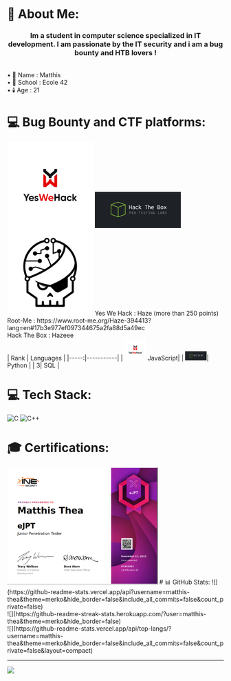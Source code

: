# 💫 About Me:
<h3 align="center">Im a student in computer science specialized in IT development. I am passionate by the IT security and i am a bug bounty and HTB lovers !</h3><br>
• 🧑 Name : Matthis<br>
• 🏫 School : Ecole 42<br>
• 🕯️ Age : 21

# 💻 Bug Bounty and CTF platforms:
<img width="200" alt="YesWeHack" src="https://github.com/matthis-thea/matthis-thea/blob/main/yeswehack.png">
<img width="200" alt="HackTheBox" src="https://github.com/matthis-thea/matthis-thea/blob/main/Hack-The-Box-logo.png">
<img width="200" alt="RootMe" src="https://github.com/matthis-thea/matthis-thea/blob/main/rootme.svg">
Yes We Hack : Haze (more than 250 points)<br>
Root-Me : https://www.root-me.org/Haze-394413?lang=en#17b3e977ef097344675a2fa88d5a49ec<br>
Hack The Box : Hazeee<br>
| Rank | Languages |
|-----:|-----------|
|      <img width="50" alt="HackTheBox" src="https://github.com/matthis-thea/matthis-thea/blob/main/yeswehack.png"> JavaScript|
|     <img width="50" alt="HackTheBox" src="https://github.com/matthis-thea/matthis-thea/blob/main/Hack-The-Box-logo.png">| Python    |
|     3| SQL       |


# 💻 Tech Stack:
![C](https://img.shields.io/badge/c-%2300599C.svg?style=for-the-badge&logo=c&logoColor=white) ![C++](https://img.shields.io/badge/c++-%2300599C.svg?style=for-the-badge&logo=c%2B%2B&logoColor=white)
# 🎓 Certifications:
<img width="350" alt="EJPTV2" src="https://github.com/matthis-thea/matthis-thea/blob/main/Screenshot%20from%202024-02-27%2015-46-42.png">
# 📊 GitHub Stats:
![](https://github-readme-stats.vercel.app/api?username=matthis-thea&theme=merko&hide_border=false&include_all_commits=false&count_private=false)<br/>
![](https://github-readme-streak-stats.herokuapp.com/?user=matthis-thea&theme=merko&hide_border=false)<br/>
![](https://github-readme-stats.vercel.app/api/top-langs/?username=matthis-thea&theme=merko&hide_border=false&include_all_commits=false&count_private=false&layout=compact)

---
[![](https://visitcount.itsvg.in/api?id=matthis-thea&icon=0&color=0)](https://visitcount.itsvg.in)

